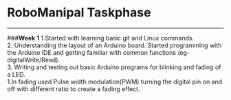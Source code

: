 # RoboManipal Taskphase
-------
###**Week 1**
1.Started with learning basic git and Linux commands.<br>
2. Understanding the layout of an Arduino board. Started programming with the Arduino IDE and getting familiar with common functions (eg- digitalWrite/Read).<br>
3. Writing and testing out basic Arduino programs for blinking and fading of a LED.<br>
    1.In fading used Pulse width modulation(PWM) turning the digital pin on and off with different ratio to create a fading           effect.
